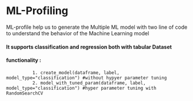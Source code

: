 # ML-Profiling
ML-profile help us to generate the Multiple ML model with two line of code to understand the behavior of the Machine Learning model
#### It supports classification and regression both with tabular Dataset 
#### functionality :
              1. create_model(dataframe, label, model_type="classification") #without hypyer parameter tuning
              2. model_with_tuned_param(dataframe, label, model_type="classification") #hyper parameter tuning with RandomSearchCV
